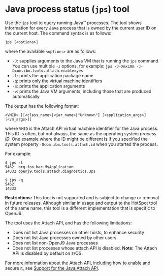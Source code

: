 ﻿<!--
* Copyright (c) 2017, 2020 IBM Corp. and others
*
* This program and the accompanying materials are made
* available under the terms of the Eclipse Public License 2.0
* which accompanies this distribution and is available at
* https://www.eclipse.org/legal/epl-2.0/ or the Apache
* License, Version 2.0 which accompanies this distribution and
* is available at https://www.apache.org/licenses/LICENSE-2.0.
*
* This Source Code may also be made available under the
* following Secondary Licenses when the conditions for such
* availability set forth in the Eclipse Public License, v. 2.0
* are satisfied: GNU General Public License, version 2 with
* the GNU Classpath Exception [1] and GNU General Public
* License, version 2 with the OpenJDK Assembly Exception [2].
*
* [1] https://www.gnu.org/software/classpath/license.html
* [2] http://openjdk.java.net/legal/assembly-exception.html
*
* SPDX-License-Identifier: EPL-2.0 OR Apache-2.0 OR GPL-2.0 WITH
* Classpath-exception-2.0 OR LicenseRef-GPL-2.0 WITH Assembly-exception
-->

# Java process status (`jps`) tool

Use the `jps` tool to query running Java&trade; processes. The tool shows information for every Java process that is owned by the current user ID on the current host. The command syntax is as follows:

    jps [<options>]

where the available `<options>` are as follows:    


- `-J`: supplies arguments to the Java VM that is running the `jps` command. You can use multiple `-J` options, for example: `jps -J-Xmx10m -J-Dcom.ibm.tools.attach.enable=yes`
- `-l`: prints the application package name
- `-q`: prints only the virtual machine identifiers
- `-m`: prints the application arguments
- `-v`: prints the Java VM arguments, including those that are produced automatically

The output has the following format:

    <VMID> [[<class_name>|<jar_name>|"Unknown"] [<application_args>][<vm_args>]]

where `VMID` is the Attach API virtual machine identifier for the Java process. This ID is often, but not always, the same as the operating system *process ID*. One example where the ID might be different is if you specified the system property `-Dcom.ibm.tools.attach.id` when you started the process.

For example:

    $ jps -l
    5462  org.foo.bar.MyApplication
    14332 openj9.tools.attach.diagnostics.Jps

    $ jps -q
    5462
    14332

<i class="fa fa-exclamation-triangle" aria-hidden="true"></i> **Restrictions:** This tool is not supported and is subject to change or removal in future releases. Although similar in usage and output to the HotSpot tool of the same name, this tool is a different implementation that is specific to OpenJ9.

The tool uses the Attach API, and has the following limitations:

- Does not list Java processes on other hosts, to enhance security
- Does not list Java processes owned by other users
- Does not list non-OpenJ9 Java processes
- Does not list processes whose attach API is disabled. <i class="fa fa-pencil-square-o" aria-hidden="true"></i> **Note:** The Attach API is disabled by default on z/OS.

For more information about the Attach API, including how to enable and secure it, see [Support for the Java Attach API](https://www.ibm.com/support/knowledgecenter/SSYKE2_8.0.0/com.ibm.java.vm.80.doc/docs/attachapi.html).


<!-- ==== END OF TOPIC ==== tool_jps.md ==== -->
